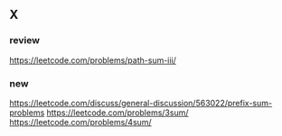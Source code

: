 ## X

### review
https://leetcode.com/problems/path-sum-iii/

### new
https://leetcode.com/discuss/general-discussion/563022/prefix-sum-problems
https://leetcode.com/problems/3sum/
https://leetcode.com/problems/4sum/